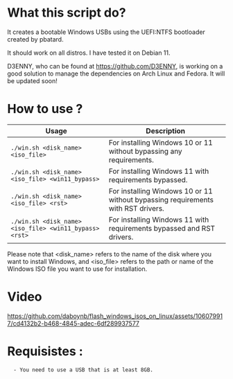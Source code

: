 # What this script do?
It creates a bootable Windows USBs using the UEFI:NTFS bootloader created by pbatard.

It should work on all distros. I have tested it on Debian 11. 

D3ENNY, who can be found at https://github.com/D3ENNY, is working on a good solution to manage the dependencies on Arch Linux and Fedora. It will be updated soon!

# How to use ?

| Usage                                                       | Description                                                                         |
|-------------------------------------------------------------|-------------------------------------------------------------------------------------|
| `./win.sh <disk_name> <iso_file>`                            | For installing Windows 10 or 11 without bypassing any requirements.            |
| `./win.sh <disk_name> <iso_file> <win11_bypass>`                    | For installing Windows 11 with requirements bypassed.                           |
| `./win.sh <disk_name> <iso_file> <rst>`                      | For installing Windows 10 or 11 without bypassing requirements with RST drivers.|
| `./win.sh <disk_name> <iso_file> <win11_bypass> <rst>`              | For installing Windows 11 with requirements bypassed and RST drivers.           |

Please note that <disk_name> refers to the name of the disk where you want to install Windows, and <iso_file> refers to the path or name of the Windows ISO file you want to use for installation.

# Video

https://github.com/daboynb/flash_windows_isos_on_linux/assets/106079917/cd4132b2-b468-4845-adec-6df289937577

# Requisistes :

      - You need to use a USB that is at least 8GB.
